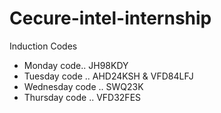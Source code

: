 # Cecure-intel-internship

Induction Codes

- Monday code.. JH98KDY
- Tuesday code .. AHD24KSH & VFD84LFJ
- Wednesday code .. SWQ23K
- Thursday code .. VFD32FES
